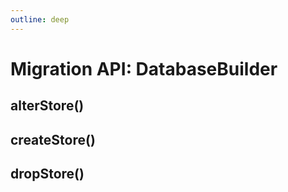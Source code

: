 ```yaml
---
outline: deep
---
```


# Migration API: DatabaseBuilder

## alterStore()

## createStore()

## dropStore()

